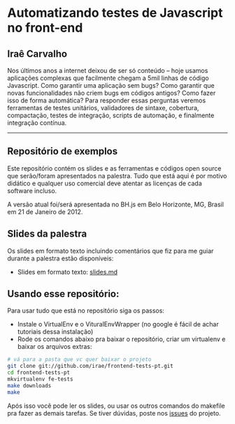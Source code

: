 Automatizando testes de Javascript no front-end
===============================================

## Iraê Carvalho

Nos últimos anos a internet deixou de ser só conteúdo – hoje usamos aplicações complexas que facilmente chegam a 5mil linhas de código Javascript. Como garantir uma aplicação sem bugs? Como garantir que novas funcionalidades não criem bugs em códigos antigos? Como fazer isso de forma automática? Para responder essas perguntas veremos ferramentas de testes unitários, validadores de sintaxe, cobertura, compactação, testes de integração, scripts de automação, e finalmente integração contínua.



----------------------------------------------------------------------

## Repositório de exemplos

Este repositório contém os slides e as ferramentas e códigos open source que serão/foram apresentados na palestra. Tudo que está aqui é por motivo didático e qualquer uso comercial deve atentar as licenças de cada software incluso.

A versão atual foi/será apresentada no BH.js em Belo Horizonte, MG, Brasil em 21 de Janeiro de 2012.

## Slides da palestra

Os slides em formato texto incluindo comentários que fiz para me guiar durante a palestra estão disponíveis:

* Slides em formato texto: [slides.md](https://github.com/irae/frontend-tests-pt/blob/master/slides.md)

## Usando esse repositório:

Para usar tudo que está no repositório siga os passos:

* Instale o VirtualEnv e o VituralEnvWrapper (no google é fácil de achar tutoriais dessa instalação)
* Rode os comandos abaixo pra baixar o repositório, criar um virtualenv e baixar os arquivos extras:

```sh
# vá para a pasta que vc quer baixar o projeto
git clone git://github.com/irae/frontend-tests-pt.git
cd frontend-tests-pt
mkvirtualenv fe-tests
make downloads
make
```

Após isso você pode ler os slides, ou usar os outros comandos do makefile pra fazer as demais tarefas. Se tiver dúvidas, poste nos [issues](https://github.com/irae/frontend-tests-pt/issues) do projeto.
